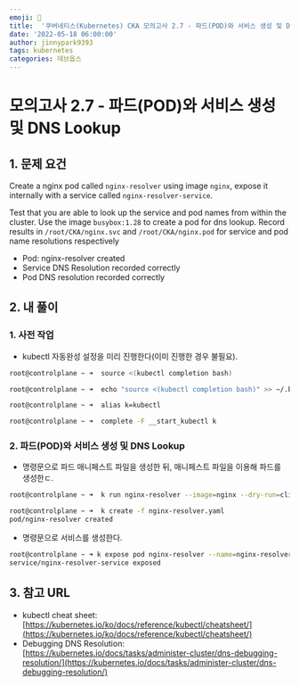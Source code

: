 ```yaml
---
emoji: 🔧
title:  '쿠버네티스(Kubernetes) CKA 모의고사 2.7 - 파드(POD)와 서비스 생성 및 DNS Lookup'
date: '2022-05-18 06:00:00'
author: jinnypark9393
tags: kubernetes
categories: 데브옵스
---
```


# 모의고사 2.7 - 파드(POD)와 서비스 생성 및 DNS Lookup

## 1. 문제 요건

Create a nginx pod called `nginx-resolver` using image `nginx`, expose it internally with a service called `nginx-resolver-service`.

Test that you are able to look up the service and pod names from within the cluster. Use the image `busybox:1.28` to create a pod for dns lookup. Record results in `/root/CKA/nginx.svc` and `/root/CKA/nginx.pod` for service and pod name resolutions respectively

- Pod: nginx-resolver created
- Service DNS Resolution recorded correctly
- Pod DNS resolution recorded correctly

## 2. 내 풀이

### 1. 사전 작업

- kubectl 자동완성 설정을 미리 진행한다(이미 진행한 경우 불필요).

```bash
root@controlplane ~ ➜  source <(kubectl completion bash)

root@controlplane ~ ➜  echo "source <(kubectl completion bash)" >> ~/.bashrc 

root@controlplane ~ ➜  alias k=kubectl

root@controlplane ~ ➜  complete -F __start_kubectl k
```

### 2. 파드(POD)와 서비스 생성 및 DNS Lookup

- 명령문으로 파드 매니페스트 파일을 생성한 뒤, 매니페스트 파일을 이용해 파드를 생성한ㄷ.

```bash
root@controlplane ~ ➜  k run nginx-resolver --image=nginx --dry-run=client -o yaml > nginx-resolver.yaml

root@controlplane ~ ➜  k create -f nginx-resolver.yaml 
pod/nginx-resolver created
```

- 명령문으로 서비스를 생성한다.

```bash
root@controlplane ~ ➜ k expose pod nginx-resolver --name=nginx-resolver-service --port=8080
service/nginx-resolver-service exposed
```

## 3. 참고 URL

- kubectl cheat sheet: [https://kubernetes.io/ko/docs/reference/kubectl/cheatsheet/](https://kubernetes.io/ko/docs/reference/kubectl/cheatsheet/)
- Debugging DNS Resolution: [https://kubernetes.io/docs/tasks/administer-cluster/dns-debugging-resolution/](https://kubernetes.io/docs/tasks/administer-cluster/dns-debugging-resolution/)
  
<br/>